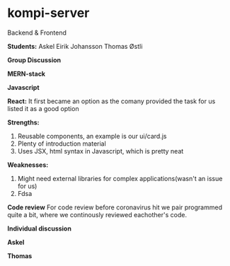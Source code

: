# kompi-server
Backend & Frontend


**Students:**
Askel Eirik Johansson 
Thomas Østli

**Group Discussion**



**MERN-stack**

**Javascript**

**React:**
It first became an option as the comany provided the task for us listed it as a good option

**Strengths:**
1. Reusable components, an example is our ui/card.js
1. Plenty of introduction material
1. Uses JSX, html syntax in Javascript, which is pretty neat



**Weaknesses:**
1. Might need external libraries for complex applications(wasn't an issue for us)
1. Fdsa

**Code review**
For code review before coronavirus hit we pair programmed quite a bit, where we continously reviewed eachother's code. 



**Individual discussion**

**Askel**

**Thomas**
